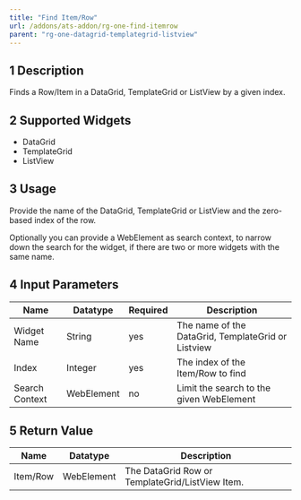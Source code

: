 ```yaml
---
title: "Find Item/Row"
url: /addons/ats-addon/rg-one-find-itemrow
parent: "rg-one-datagrid-templategrid-listview"
---
```


## 1 Description

Finds a Row/Item in a DataGrid, TemplateGrid or ListView by a given index.

## 2 Supported Widgets

* DataGrid
* TemplateGrid
* ListView

## 3 Usage

Provide the name of the DataGrid, TemplateGrid or ListView and the zero-based index of the row.

Optionally you can provide a WebElement as search context, to narrow down the search for the widget, if there are two or more widgets with the same name.

## 4 Input Parameters

Name | Datatype | Required | Description
--- | --- | --- | ---
Widget Name | String | yes | The name of the DataGrid, TemplateGrid or Listview
Index | Integer |yes | The index of the Item/Row to find
Search Context | WebElement | no |Limit the search to the given WebElement

## 5 Return Value

Name | Datatype | Description
---- | --------- | ---------------
Item/Row | WebElement | The DataGrid Row or TemplateGrid/ListView Item.
